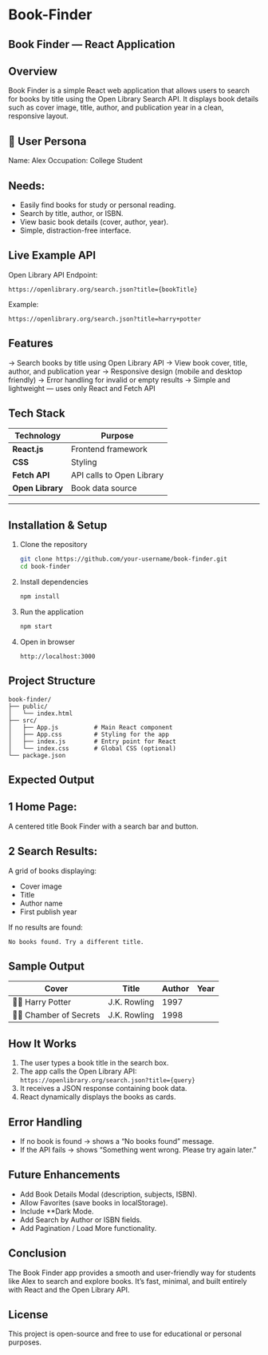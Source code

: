 # Book-Finder

Book Finder — React Application
-------------------------------

Overview
--------

Book Finder is a simple React web application that allows users to search for books by title using the Open Library Search API.
It displays book details such as cover image, title, author, and publication year in a clean, responsive layout.

👤 User Persona
---------------

Name: Alex
Occupation: College Student

Needs:
-------

* Easily find books for study or personal reading.
* Search by title, author, or ISBN.
* View basic book details (cover, author, year).
* Simple, distraction-free interface.

Live Example API
----------------

Open Library API Endpoint:

```
https://openlibrary.org/search.json?title={bookTitle}
```

Example:

```
https://openlibrary.org/search.json?title=harry+potter
```

Features
-------

-> Search books by title using Open Library API
-> View book cover, title, author, and publication year
-> Responsive design (mobile and desktop friendly)
-> Error handling for invalid or empty results
-> Simple and lightweight — uses only React and Fetch API


Tech Stack
----------

| Technology       | Purpose                   |
| ---------------- | ------------------------- |
| **React.js**     | Frontend framework        |
| **CSS**          | Styling                   |
| **Fetch API**    | API calls to Open Library |
| **Open Library** | Book data source          |

---

Installation & Setup
--------------------

1. Clone the repository

   ```bash
   git clone https://github.com/your-username/book-finder.git
   cd book-finder
   ```

2. Install dependencies

   ```bash
   npm install
   ```

3. Run the application

   ```bash
   npm start
   ```

4. Open in browser

   ```
   http://localhost:3000
   ```

Project Structure
-----------------

```
book-finder/
├── public/
│   └── index.html
├── src/
│   ├── App.js          # Main React component
│   ├── App.css         # Styling for the app
│   ├── index.js        # Entry point for React
│   └── index.css       # Global CSS (optional)
└── package.json
```


Expected Output
--------------

1️ Home Page:
--------------
A centered title Book Finder with a search bar and button.

2️ Search Results:
------------------
A grid of books displaying:

* Cover image
* Title
* Author name
* First publish year

If no results are found:

```
No books found. Try a different title.
```

Sample Output
-------------

| Cover                    | Title        | Author | Year |
| ------------------------ | ------------ | ------ | ---- |
| 🧙‍♂️ Harry Potter       | J.K. Rowling | 1997   |      |
| 🧙‍♂️ Chamber of Secrets | J.K. Rowling | 1998   |      |


How It Works
------------
1. The user types a book title in the search box.
2. The app calls the Open Library API:
   `https://openlibrary.org/search.json?title={query}`
3. It receives a JSON response containing book data.
4. React dynamically displays the books as cards.
   
Error Handling
--------------
* If no book is found → shows a “No books found” message.
* If the API fails → shows “Something went wrong. Please try again later.”

Future Enhancements
-------------------
* Add Book Details Modal (description, subjects, ISBN).
* Allow Favorites (save books in localStorage).
* Include **Dark Mode.
* Add Search by Author or ISBN fields.
* Add Pagination / Load More functionality.

Conclusion
----------
The Book Finder app provides a smooth and user-friendly way for students like Alex to search and explore books.
It’s fast, minimal, and built entirely with React and the Open Library API.

License
-------
This project is open-source and free to use for educational or personal purposes.
